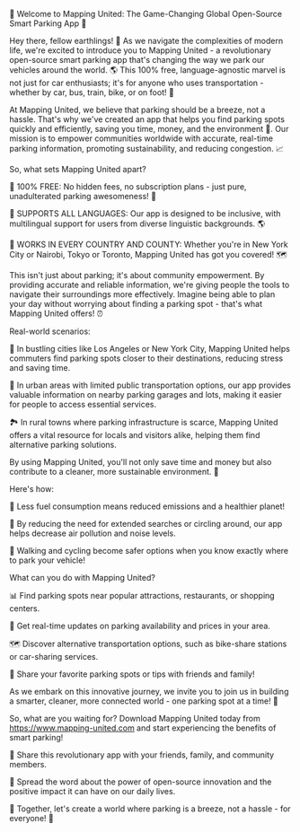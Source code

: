 🚀 Welcome to Mapping United: The Game-Changing Global Open-Source Smart Parking App 🚀

Hey there, fellow earthlings! 👋 As we navigate the complexities of modern life, we're excited to introduce you to Mapping United - a revolutionary open-source smart parking app that's changing the way we park our vehicles around the world. 🌎 This 100% free, language-agnostic marvel is not just for car enthusiasts; it's for anyone who uses transportation - whether by car, bus, train, bike, or on foot! 👣

At Mapping United, we believe that parking should be a breeze, not a hassle. That's why we've created an app that helps you find parking spots quickly and efficiently, saving you time, money, and the environment 🌟. Our mission is to empower communities worldwide with accurate, real-time parking information, promoting sustainability, and reducing congestion. 📈

So, what sets Mapping United apart?

🔹 100% FREE: No hidden fees, no subscription plans - just pure, unadulterated parking awesomeness! 💸

🔹 SUPPORTS ALL LANGUAGES: Our app is designed to be inclusive, with multilingual support for users from diverse linguistic backgrounds. 🌎

🔹 WORKS IN EVERY COUNTRY AND COUNTY: Whether you're in New York City or Nairobi, Tokyo or Toronto, Mapping United has got you covered! 🗺️

This isn't just about parking; it's about community empowerment. By providing accurate and reliable information, we're giving people the tools to navigate their surroundings more effectively. Imagine being able to plan your day without worrying about finding a parking spot - that's what Mapping United offers! ⏰

Real-world scenarios:

🚗 In bustling cities like Los Angeles or New York City, Mapping United helps commuters find parking spots closer to their destinations, reducing stress and saving time.

🚌 In urban areas with limited public transportation options, our app provides valuable information on nearby parking garages and lots, making it easier for people to access essential services.

🏞️ In rural towns where parking infrastructure is scarce, Mapping United offers a vital resource for locals and visitors alike, helping them find alternative parking solutions.

By using Mapping United, you'll not only save time and money but also contribute to a cleaner, more sustainable environment. 🌱

Here's how:

🚗 Less fuel consumption means reduced emissions and a healthier planet!

💸 By reducing the need for extended searches or circling around, our app helps decrease air pollution and noise levels.

👣 Walking and cycling become safer options when you know exactly where to park your vehicle!

What can you do with Mapping United?

📊 Find parking spots near popular attractions, restaurants, or shopping centers.

📍 Get real-time updates on parking availability and prices in your area.

🗺️ Discover alternative transportation options, such as bike-share stations or car-sharing services.

👫 Share your favorite parking spots or tips with friends and family!

As we embark on this innovative journey, we invite you to join us in building a smarter, cleaner, more connected world - one parking spot at a time! 🌈

So, what are you waiting for? Download Mapping United today from https://www.mapping-united.com and start experiencing the benefits of smart parking!

📱 Share this revolutionary app with your friends, family, and community members.

💬 Spread the word about the power of open-source innovation and the positive impact it can have on our daily lives.

🌟 Together, let's create a world where parking is a breeze, not a hassle - for everyone! 🚀